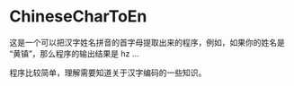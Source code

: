 # ChineseCharToEn

这是一个可以把汉字姓名拼音的首字母提取出来的程序，例如，如果你的姓名是 “黄镇”，那么程序的输出结果是 hz ...

程序比较简单，理解需要知道关于汉字编码的一些知识。
